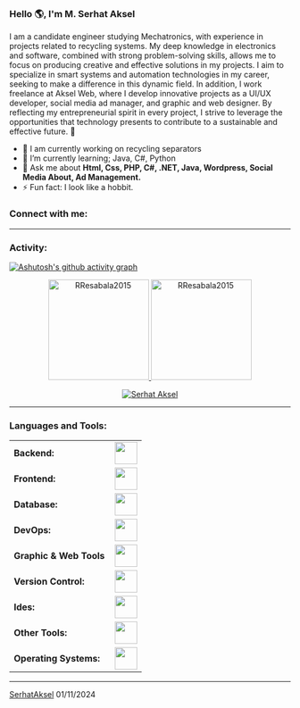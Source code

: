 <link rel="stylesheet" type='text/css' href="https://cdn.jsdelivr.net/gh/devicons/devicon@latest/devicon.min.css" />

### Hello 🌎, I'm M. Serhat Aksel

I am a candidate engineer studying Mechatronics, with experience in projects related to recycling systems. My deep knowledge in electronics and software, combined with strong problem-solving skills, allows me to focus on producing creative and effective solutions in my projects. I aim to specialize in smart systems and automation technologies in my career, seeking to make a difference in this dynamic field. In addition, I work freelance at Aksel Web, where I develop innovative projects as a UI/UX developer, social media ad manager, and graphic and web designer. By reflecting my entrepreneurial spirit in every project, I strive to leverage the opportunities that technology presents to contribute to a sustainable and effective future. 🚀


 - 🔭 I am currently working on recycling separators
  - 🌱 I’m currently learning; Java, C#, Python
  - 💬 Ask me about **Html, Css, PHP, C#, .NET, Java, Wordpress, Social Media About, Ad Management.**
  - ⚡ Fun fact: I look like a hobbit.

<h3 align="left">Connect with me:</h3>
<p align="left">
<a href="https://twitter.com/serhataksel" target="blank"><i align="center" class="devicon-twitter-original" alt="Serhat Aksel" height="40" width="60" ></i>
</a>
<a href="https://www.linkedin.com/in/mserhataksel/" target="blank"><i align="center" class="devicon-linkedin-plain colored" alt="Serhat Aksel" height="40" width="60" ></i>
</a>
</p>


------
<h3 align="left">Activity:</h3>

[![Ashutosh's github activity graph](https://github-readme-activity-graph.vercel.app/graph?username=serhataksel&bg_color=100f0f&color=4c5e9e&line=4c569e&point=403e41&area=true&hide_border=true)](https://github.com/ashutosh00710/github-readme-activity-graph)

<div align="center">
  <a href="https://github.com/SerhatAksel">
    <img height="180em" src="https://github-readme-stats.vercel.app/api/top-langs?username=serhataksel&show_icons=true&locale=en&layout=compact&theme=tokyonight" alt="RResabala2015"/>
    <img height="180em" src="https://github-readme-stats.vercel.app/api?username=serhataksel&show_icons=true&locale=en&layout=compact&theme=tokyonight" alt="RResabala2015"/>
  </a>
</div>
<p align="center">
  <a href="https://github.com/serhataksel">
    <img src="https://github-readme-streak-stats.herokuapp.com/?user=serhataksel&&theme=tokyonight" alt="Serhat Aksel" />
  </a>
</p>

------
<h3 align="left">Languages and Tools:</h3>
<table>
    <tr>
        <td style="font-weight: bold; padding-right: 10px; vertical-align: center; border: none;">Backend:</td>
        <td><img height="40" src="https://skillicons.dev/icons?i=php,java,cs,python"/></td>
    </tr>
    <tr>
        <td style="font-weight: bold; padding-right: 10px; vertical-align: center;">Frontend:</td>
        <td><img height="40" src="https://skillicons.dev/icons?i=html,css,sass,js,figma"/></td>
    </tr>
    <tr>
        <td style="font-weight: bold; padding-right: 10px; vertical-align: center; border: none;">Database:</td>
        <td><img height="40" src="https://skillicons.dev/icons?i=mysql"/></td>
    </tr>
    <tr>
        <td style="font-weight: bold; padding-right: 10px; vertical-align: center; border: none;">DevOps:</td>
        <td><img height="40" src="https://skillicons.dev/icons?i=docker"/></td>
    </tr>
    <tr>
        <td style="font-weight: bold; padding-right: 10px; vertical-align: center; border: none;">Graphic & Web Tools</td>
        <td><img height="40" src="https://github.com/LelouchFR/skill-icons/blob/main/assets/photoshop"/></td>
    </tr>
    <tr>
        <td style="font-weight: bold; padding-right: 10px; vertical-align: center; border: none;">Version Control:</td>
        <td><img height="40" src="https://skillicons.dev/icons?i=git,github,gitlab,bitbucket"/></td>
    </tr>
    <tr>
        <td style="font-weight: bold; padding-right: 10px; vertical-align: center; border: none;">Ides:</td>
        <td><img height="40" src="https://skillicons.dev/icons?i=vscode,phpstorm,eclipse,visualstudio,webstorm,sublime"/></td>
    </tr>
    <tr>
        <td style="font-weight: bold; padding-right: 10px; vertical-align: center; border: none;">Other Tools:</td>
        <td><img height="40" src="https://skillicons.dev/icons?i=rabbitmq,grafana,bash,AfterEffects,Photoshop,illistratorsketchup,arduino,"/></td>
    </tr>
    <tr>
        <td style="font-weight: bold; padding-right: 10px; vertical-align: center; border: none;">Operating Systems:</td>
        <td><img height="40" src="https://skillicons.dev/icons?i=windows,ubuntu,debian,alpine"/></td>
    </tr>
</table>

------
[SerhatAksel](https://github.com/SerhatAksel)
01/11/2024
